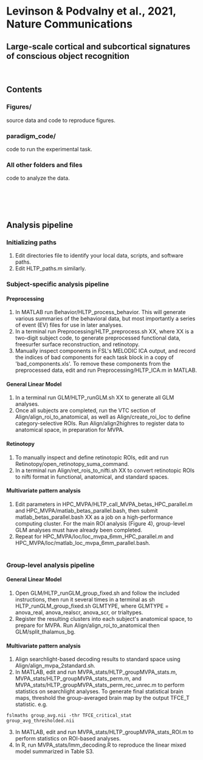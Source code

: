 # Levinson & Podvalny et al., 2021, Nature Communications
## Large-scale cortical and subcortical signatures of conscious object recognition
&nbsp;  

## Contents
### Figures/
source data and code to reproduce figures.
### paradigm_code/
code to run the experimental task.
### All other folders and files
code to analyze the data.
# &nbsp;  

## Analysis pipeline
### Initializing paths
1. Edit directories file to identify your local data, scripts, and software paths.
2. Edit HLTP_paths.m similarly.


### Subject-specific analysis pipeline
#### Preprocessing
1. In MATLAB run Behavior/HLTP_process_behavior. This will generate various summaries of the behavioral data, but most importantly a series of event (EV) files for use in later analyses.
2. In a terminal run Preprocessing/HLTP_preprocess.sh XX, where XX is a two-digit subject code, to generate preprocessed functional data, freesurfer surface reconstruction, and retinotopy.
3. Manually inspect components in FSL's MELODIC ICA output, and record the indices of bad components for each task block in a copy of 'bad_components.xls'. To remove these components from the preprocessed data, edit and run Preprocessing/HLTP_ICA.m in MATLAB.
#### General Linear Model
1. In a terminal run GLM/HLTP_runGLM.sh XX to generate all GLM analyses.
2. Once all subjects are completed, run the VTC section of Align/align_roi_to_anatomical, as well as Align/create_roi_loc to define category-selective ROIs. Run Align/align2highres to register data to anatomical space, in preparation for MVPA.
#### Retinotopy
1. To manually inspect and define retinotopic ROIs, edit and run Retinotopy/open_retinotopy_suma_command.
2. In a terminal run Align/ret_rois_to_nifti.sh XX to convert retinotopic ROIs to nifti format in functional, anatomical, and standard spaces.
#### Multivariate pattern analysis
1. Edit parameters in HPC_MVPA/HLTP_call_MVPA_betas_HPC_parallel.m and HPC_MVPA/matlab_betas_parallel.bash, then submit matlab_betas_parallel.bash XX as a job on a high-performance computing cluster. For the main ROI analysis (Figure 4), group-level GLM analyses must have already been completed.
2. Repeat for HPC_MVPA/loc/loc_mvpa_6mm_HPC_parallel.m and HPC_MVPA/loc/matlab_loc_mvpa_6mm_parallel.bash.
&nbsp;  
&nbsp;  

### Group-level analysis pipeline
#### General Linear Model
1. Open GLM/HLTP_runGLM_group_fixed.sh and follow the included instructions, then run it several times in a terminal as sh HLTP_runGLM_group_fixed.sh GLMTYPE, where GLMTYPE = anova_real, anova_realscr, anova_scr, or trialtypes.
2. Register the resulting clusters into each subject's anatomical space, to prepare for MVPA. Run Align/align_roi_to_anatomical then GLM/split_thalamus_bg.
#### Multivariate pattern analysis
1. Align searchlight-based decoding results to standard space using Align/align_mvpa_2standard.sh.
2. In MATLAB, edit and run MVPA_stats/HLTP_groupMVPA_stats.m, MVPA_stats/HLTP_groupMVPA_stats_perm.m, and MVPA_stats/HLTP_groupMVPA_stats_perm_rec_unrec.m to perform statistics on searchlight analyses. To generate final statistical brain maps, threshold the group-averaged brain map by the output TFCE_T statistic. e.g.
```
fslmaths group_avg.nii -thr TFCE_critical_stat group_avg_thresholded.nii
```
3. In MATLAB, edit and run MVPA_stats/HLTP_groupMVPA_stats_ROI.m to perform statistics on ROI-based analyses.
4. In R, run MVPA_stats/lmm_decoding.R to reproduce the linear mixed model summarized in Table S3.
